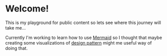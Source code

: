 # Welcome!

This is my playground for public content so lets see where this journey will take me...

Currently I'm working to learn how to use [Mermaid]() so I thought that maybe creating some visualizations of [design pattern](patterns/patterns_list.md)  might me useful way of doing that. 

<!---
oskarsandwall/oskarsandwall is a ✨ special ✨ repository because its `README.md` (this file) appears on your GitHub profile.
You can click the Preview link to take a look at your changes.
--->
